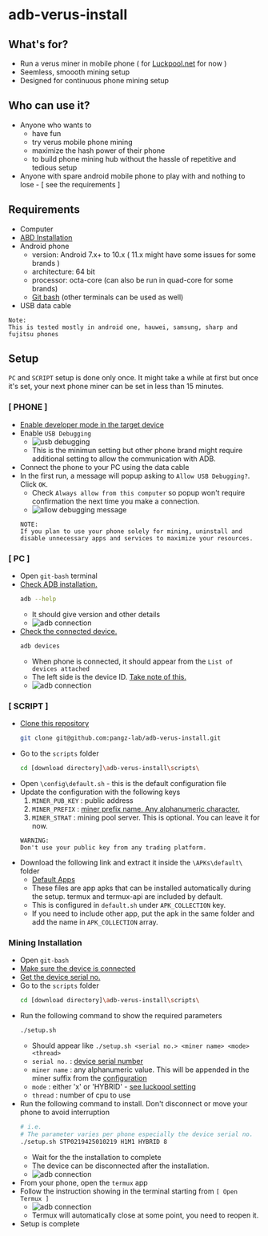 # adb-verus-install
## What's for?
* Run a verus miner in mobile phone ( for [Luckpool.net](https://luckpool.net/verus/connect.html) for now )
* Seemless, smoooth mining setup
* Designed for continuous phone mining setup


## Who can use it?
* Anyone who wants to
    - have fun
    - try verus mobile phone mining
    - maximize the hash power of their phone
    - to build phone mining hub without the hassle of repetitive and tedious setup
* Anyone with spare android mobile phone to play with and nothing to lose - [ see the requirements ]

## Requirements
* Computer
* [ABD Installation](https://developer.android.com/studio/releases/platform-tools)
* Android phone
  - version: Android 7.x+ to 10.x ( 11.x might have some issues for some brands )
  - architecture: 64 bit 
  - processor: octa-core (can also be run in quad-core for some brands)
  - [Git bash](https://git-scm.com/downloads) (other terminals can be used as well)
* USB data cable
```
Note:
This is tested mostly in android one, hauwei, samsung, sharp and fujitsu phones
```

## Setup
`PC` and `SCRIPT` setup is done only once. It might take a while at first but once it's set, your next phone miner can be set in less than 15 minutes.

### [ PHONE ]
 - [Enable developer mode in the target device](https://duckduckgo.com/?q=how+to+enable+developer+mode+android&t=newext&atb=v286-1&ia=web)
 - Enable `USB Debugging`
    - ![usb debugging](https://github.com/pangz-lab/adb-verus-install/blob/feature/updated-readme/scripts/readme_assets/usbdebug.png?raw=true)
    - This is the minimun setting but other phone brand might require additional setting to allow the communication with ADB.
 - Connect the phone to your PC using the data cable
 - In the first run, a message will popup asking to `Allow USB Debugging?`. Click `OK`.
    - Check `Always allow from this computer` so popup won't require confirmation the next time you make a connection.
    - ![allow debugging message](https://www.howtogeek.com/wp-content/uploads/2016/04/Screenshot_20160419-094818.png)
    ```
    NOTE:
    If you plan to use your phone solely for mining, uninstall and disable unnecessary apps and services to maximize your resources.
    ```
### [ PC ]
 - Open `git-bash` terminal
 - [Check ADB installation.](https://duckduckgo.com/?q=how+to+install+ADB&t=newext&atb=v286-1&ia=web)
    ```bash
    adb --help
    ```
    - It should give version and other details
    - ![adb connection](https://github.com/pangz-lab/adb-verus-install/blob/feature/updated-readme/scripts/readme_assets/adb2.png?raw=true)
 - [Check the connected device.](#adb-connected-device)
    ```bash
    adb devices
    ```
    - When phone is connected, it should appear from the `List of devices attached`
    - The left side is the device ID. [Take note of this.](#adb-device-id)
    - ![adb connection](https://github.com/pangz-lab/adb-verus-install/blob/feature/updated-readme/scripts/readme_assets/adb1.png?raw=true)
### [ SCRIPT ]
 - [Clone this repository](https://duckduckgo.com/?q=how+to+install+git&t=newext&atb=v286-1&ia=web)
    ```bash
    git clone git@github.com:pangz-lab/adb-verus-install.git
    ```
 - Go to the `scripts` folder
    ```bash
    cd [download directory]\adb-verus-install\scripts\
    ```
 - Open `\config\default.sh` - this is the default configuration file
 - Update the configuration with the following keys
    1. `MINER_PUB_KEY` : public address
    2. `MINER_PREFIX` : [miner prefix name. Any alphanumeric character.](#conf-key-miner-prefix)
    3. `MINER_STRAT` : mining pool server. This is optional. You can leave it for now.
    ```
    WARNING:
    Don't use your public key from any trading platform.
    ```
 - Download the following link and extract it inside the `\APKs\default\` folder
    - [Default Apps](https://drive.google.com/file/d/1aD-foW03mh0YINDl7_P6AcCv3oj4wDu6/view?usp=sharing)
    - These files are app apks that can be installed automatically during the setup. termux and termux-api are included by default.
    - This is configured in `default.sh` under `APK_COLLECTION` key.
    - If you need to include other app, put the apk in the same folder and add the name in `APK_COLLECTION` array.

 ### Mining Installation
 - Open `git-bash`
 - [Make sure the device is connected](#adb-connected-device)
 - [Get the device serial no.](#adb-device-id)
 - Go to the `scripts` folder
    ```bash
    cd [download directory]\adb-verus-install\scripts\
    ```
 - Run the following command to show the required parameters
    ```bash
    ./setup.sh
    ```
    - Should appear like `./setup.sh <serial no.> <miner name> <mode> <thread>`
    - `serial no.` : [device serial number](#adb-device-id)
    - `miner name` : any alphanumeric value. This will be appended in the miner suffix from the [configuration](#conf-key-miner-prefix)
    - `mode` : either 'x' or 'HYBRID' - [see luckpool setting](https://luckpool.net/verus/connect.html)
    - `thread` : number of cpu to use
 - Run the following command to install. Don't disconnect or move your phone to avoid interruption
    ```bash
    # i.e. 
    # The parameter varies per phone especially the device serial no.
    ./setup.sh STP0219425010219 H1M1 HYBRID 8
    ```
    - Wait for the the installation to complete
    - The device can be disconnected after the installation.
    - ![adb connection](https://github.com/pangz-lab/adb-verus-install/blob/feature/updated-readme/scripts/readme_assets/setup1.png?raw=true)
 - From your phone, open the `termux` app
 - Follow the instruction showing in the terminal starting from `[ Open Termux ]`
    - ![adb connection](https://github.com/pangz-lab/adb-verus-install/blob/feature/updated-readme/scripts/readme_assets/setup2.png?raw=true)
    - Termux will automatically close at some point, you need to reopen it.
 - Setup is complete

